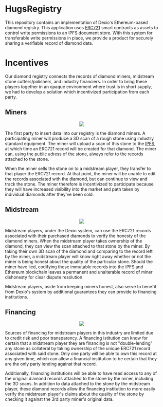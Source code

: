 # HugsRegistry
This repository contains an implementation of Dexio's Ethereum-based diamond registry. This application uses [ERC721](https://github.com/ethereum/eips/issues/721) smart contracts as assets to control write permissions to an IPFS document store. With this system for transferable write permissions in place, we provide a product for securely sharing a verifiable record of diamond data.

# Incentives
Our diamond registry connects the records of diamond miners, midstream stone cutters/polishers, and industry financiers. In order to bring these players together in an opaque environment where trust is in short supply, we had to develop a solution which incentivized participation from each party.

## Miners

<p align="center">
  <img src="media/miner.JPG"/>
</p>

The first party to insert data into our registry is the diamond miners. A participating miner will produce a 3D scan of a rough stone using industry standard equipment. The miner will upload a scan of this stone to the [IPFS](https://github.com/ipfs/ipfs), at which time an ERC721 record will be created for that diamond. The miner can, using the public adress of the stone, always refer to the records attached to the stone.

When the miner sells the stone on to a midstream player, they transfer to that player the ERC721 record. At that point, the miner will be unable to edit the records associated with the diamond, but can continue to view and track the stone. The miner therefore is incentivized to participate because they will have increased visibility into the market and path taken by individual diamonds after they've been sold.

## Midstream

<p align="center">
  <img src="media/midstream.JPG"/>
</p>

Midstream players, under the Dexio system, can use the ERC721 records associated with their purchased diamonds to verify the honesty of the diamond miners. When the midstream player takes ownership of the diamond, they can view the scan attached to that stone by the miner. By taking their own 3D scan of the diamond and comparing to the record left by the miner, a midstream player will know right away whether or not the miner is being honest about the quality of the particular stone. Should the miner have lied, codifying these immutable records into the IPFS and Ethereum blockchain leaves a permanent and unalterable record of miner dishonesty for clear dispute resolution.

Midstream players, aside from keeping miners honest, also serve to benefit from Dexio's system by additional guarantees they can provide to financing institutions.

## Financing

<p align="center">
  <img src="media/financier.JPG"/>
</p>

Sources of financing for midstream players in this industry are limited due to credit risk and poor transparency. A financing istitution can know for certain that a midstream player they are financing is not "double-lending" any stone as collateral by taking ownership of the unique ERC721 record associated with said stone. Only one party will be able to own this record at any given time, which can allow a financial institution to be certain that they are the only party lending against that record.

Additionally, financing institutions will be able to have read access to any of the original diamond records attached to the stone by the miner, including the 3D scans. In addition to data attached to the stone by the midstream player, these diamond records allow the financing institution to more easily verify the midstream player's claims about the quality of the stone by checking it against the 3rd party miner's original data.
